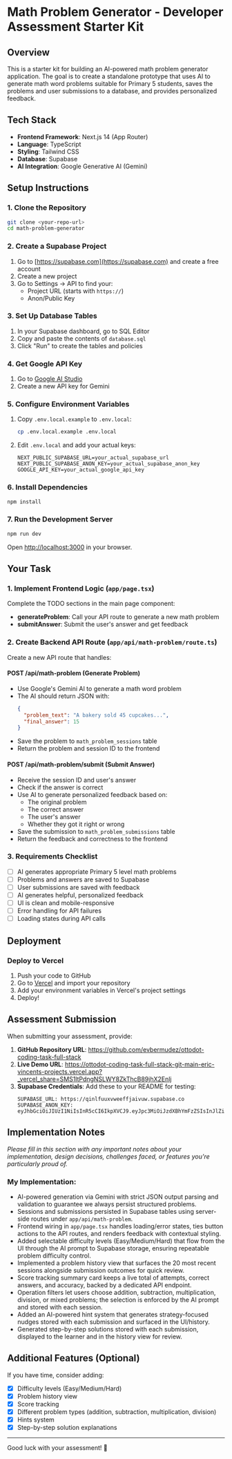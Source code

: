 # Math Problem Generator - Developer Assessment Starter Kit

## Overview

This is a starter kit for building an AI-powered math problem generator application. The goal is to create a standalone prototype that uses AI to generate math word problems suitable for Primary 5 students, saves the problems and user submissions to a database, and provides personalized feedback.

## Tech Stack

- **Frontend Framework**: Next.js 14 (App Router)
- **Language**: TypeScript
- **Styling**: Tailwind CSS
- **Database**: Supabase
- **AI Integration**: Google Generative AI (Gemini)

## Setup Instructions

### 1. Clone the Repository

```bash
git clone <your-repo-url>
cd math-problem-generator
```

### 2. Create a Supabase Project

1. Go to [https://supabase.com](https://supabase.com) and create a free account
2. Create a new project
3. Go to Settings → API to find your:
   - Project URL (starts with `https://`)
   - Anon/Public Key

### 3. Set Up Database Tables

1. In your Supabase dashboard, go to SQL Editor
2. Copy and paste the contents of `database.sql`
3. Click "Run" to create the tables and policies

### 4. Get Google API Key

1. Go to [Google AI Studio](https://makersuite.google.com/app/apikey)
2. Create a new API key for Gemini

### 5. Configure Environment Variables

1. Copy `.env.local.example` to `.env.local`:
   ```bash
   cp .env.local.example .env.local
   ```
2. Edit `.env.local` and add your actual keys:
   ```
   NEXT_PUBLIC_SUPABASE_URL=your_actual_supabase_url
   NEXT_PUBLIC_SUPABASE_ANON_KEY=your_actual_supabase_anon_key
   GOOGLE_API_KEY=your_actual_google_api_key
   ```

### 6. Install Dependencies

```bash
npm install
```

### 7. Run the Development Server

```bash
npm run dev
```

Open [http://localhost:3000](http://localhost:3000) in your browser.

## Your Task

### 1. Implement Frontend Logic (`app/page.tsx`)

Complete the TODO sections in the main page component:

- **generateProblem**: Call your API route to generate a new math problem
- **submitAnswer**: Submit the user's answer and get feedback

### 2. Create Backend API Route (`app/api/math-problem/route.ts`)

Create a new API route that handles:

#### POST /api/math-problem (Generate Problem)
- Use Google's Gemini AI to generate a math word problem
- The AI should return JSON with:
  ```json
  {
    "problem_text": "A bakery sold 45 cupcakes...",
    "final_answer": 15
  }
  ```
- Save the problem to `math_problem_sessions` table
- Return the problem and session ID to the frontend

#### POST /api/math-problem/submit (Submit Answer)
- Receive the session ID and user's answer
- Check if the answer is correct
- Use AI to generate personalized feedback based on:
  - The original problem
  - The correct answer
  - The user's answer
  - Whether they got it right or wrong
- Save the submission to `math_problem_submissions` table
- Return the feedback and correctness to the frontend

### 3. Requirements Checklist

- [ ] AI generates appropriate Primary 5 level math problems
- [ ] Problems and answers are saved to Supabase
- [ ] User submissions are saved with feedback
- [ ] AI generates helpful, personalized feedback
- [ ] UI is clean and mobile-responsive
- [ ] Error handling for API failures
- [ ] Loading states during API calls

## Deployment

### Deploy to Vercel

1. Push your code to GitHub
2. Go to [Vercel](https://vercel.com) and import your repository
3. Add your environment variables in Vercel's project settings
4. Deploy!

## Assessment Submission

When submitting your assessment, provide:

1. **GitHub Repository URL**: https://github.com/evbermudez/ottodot-coding-task-full-stack
2. **Live Demo URL**: https://ottodot-coding-task-full-stack-git-main-eric-vincents-projects.vercel.app?_vercel_share=SMS1ltPdngNSLWY8ZkThcB89jhX2Enlj
3. **Supabase Credentials**: Add these to your README for testing:
   ```
   SUPABASE_URL: https://qinlfuuxvweeffjaivuw.supabase.co
   SUPABASE_ANON_KEY: eyJhbGciOiJIUzI1NiIsInR5cCI6IkpXVCJ9.eyJpc3MiOiJzdXBhYmFzZSIsInJlZiI6InFpbmxmdXV4dndlZWZmamFpdnV3Iiwicm9sZSI6ImFub24iLCJpYXQiOjE3NjA3NTUyODAsImV4cCI6MjA3NjMzMTI4MH0.W96BRCIJzb0hHyIAkoipkfeamyGQw5t7Z7FutWojeHE
   ```

## Implementation Notes

*Please fill in this section with any important notes about your implementation, design decisions, challenges faced, or features you're particularly proud of.*

### My Implementation:

- AI-powered generation via Gemini with strict JSON output parsing and validation to guarantee we always persist structured problems.
- Sessions and submissions persisted in Supabase tables using server-side routes under `app/api/math-problem`.
- Frontend wiring in `app/page.tsx` handles loading/error states, ties button actions to the API routes, and renders feedback with contextual styling.
- Added selectable difficulty levels (Easy/Medium/Hard) that flow from the UI through the AI prompt to Supabase storage, ensuring repeatable problem difficulty control.
- Implemented a problem history view that surfaces the 20 most recent sessions alongside submission outcomes for quick review.
- Score tracking summary card keeps a live total of attempts, correct answers, and accuracy, backed by a dedicated API endpoint.
- Operation filters let users choose addition, subtraction, multiplication, division, or mixed problems; the selection is enforced by the AI prompt and stored with each session.
- Added an AI-powered hint system that generates strategy-focused nudges stored with each submission and surfaced in the UI/history.
- Generated step-by-step solutions stored with each submission, displayed to the learner and in the history view for review.

## Additional Features (Optional)

If you have time, consider adding:

- [x] Difficulty levels (Easy/Medium/Hard)
- [x] Problem history view
- [x] Score tracking
- [x] Different problem types (addition, subtraction, multiplication, division)
- [x] Hints system
- [x] Step-by-step solution explanations

---

Good luck with your assessment! 🎯
